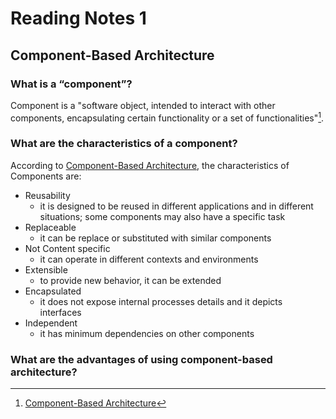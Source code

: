 # Reading Notes 1

## Component-Based Architecture

### What is a “component”?

Component is a "software object, intended to interact with other components, encapsulating certain functionality or a set of functionalities"[^1].


### What are the characteristics of a component?

According to [Component-Based Architecture](https://www.tutorialspoint.com/software_architecture_design/component_based_architecture.htm), the characteristics of Components are:

- Reusability 
  - it is designed to be reused in different applications and in different situations; some components may also have a specific task
- Replaceable 
  - it can be replace or substituted with similar components
- Not Content specific
  - it can operate in different contexts and environments
- Extensible
  - to provide new behavior, it can be extended
- Encapsulated
  - it does not expose internal processes details and it depicts interfaces
- Independent
  - it has minimum dependencies on other components





### What are the advantages of using component-based architecture?



[^1]: [Component-Based Architecture](https://www.tutorialspoint.com/software_architecture_design/component_based_architecture.htm)

